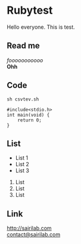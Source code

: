 # Rubytest
Hello everyone. This is test.

## Read me
*fooooooooooo*  
**Ohh**

## Code
`sh csvtev.sh`  
  
    #include<stdio.h>  
    int main(void) {
        return 0;
    }

## List
* List 1
* List 2
* List 3
  
1. List
2. List
3. List

## Link
<http://sairilab.com>  
<contact@sairilab.com>
